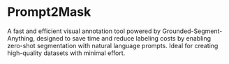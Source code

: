 # Prompt2Mask
A fast and efficient visual annotation tool powered by Grounded-Segment-Anything, designed to save time and reduce labeling costs by enabling zero-shot segmentation with natural language prompts. Ideal for creating high-quality datasets with minimal effort.
